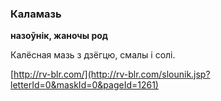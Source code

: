 ### Каламазь
**назоўнік, жаночы род**

Калёсная мазь з дзёгцю, смалы і солі.

<a rel="author">[http://rv-blr.com/](http://rv-blr.com/slounik.jsp?letterId=0&maskId=0&pageId=1261)</a>
